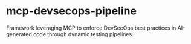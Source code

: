 # mcp-devsecops-pipeline
Framework leveraging MCP to enforce DevSecOps best practices in AI-generated code through dynamic testing pipelines.
